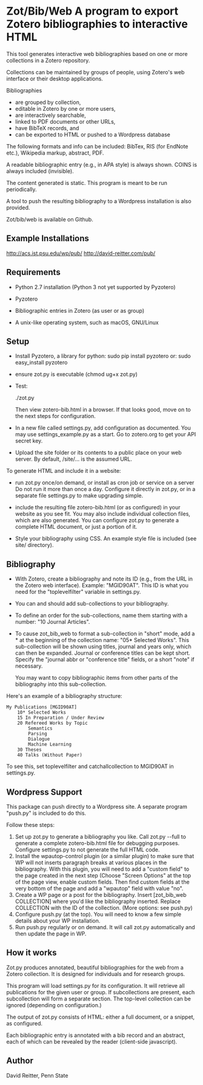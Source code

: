 Zot/Bib/Web
A program to export Zotero bibliographies to interactive HTML
===========

This tool generates interactive web bibliographies based on one or
more collections in a Zotero repository.

Collections can be maintained by groups of people, using Zotero's web
interface or their desktop applications.


Bibliographies
-  are grouped by collection,
-  editable in Zotero by one or more users,
-  are interactively searchable,
-  linked to PDF documents or other URLs,
-  have BibTeX records, and
-  can be exported to HTML or pushed to a Wordpress database

The following formats and info can be included:
BibTex, RIS (for EndNote etc.), Wikipedia markup, abstract, PDF.

A readable bibliographic entry (e.g., in APA style) is always shown.
COINS is always included (invisible).

The content generated is static.  This program is meant to 
be run periodically. 

A tool to push the resulting bibliography to a Wordpress installation
is also provided.

Zot/bib/web is available on Github.


Example Installations
----------------------------------------

http://acs.ist.psu.edu/wp/pub/
http://david-reitter.com/pub/


Requirements
----------------------------------------
- Python 2.7 installation (Python 3 not yet supported by Pyzotero)
- Pyzotero
- Bibliographic entries in Zotero (as user or as group)

- A unix-like operating system, such as macOS, GNU/Linux

Setup
-----------------------------------------

- Install Pyzotero, a library for python:
  sudo pip install pyzotero
or:
  sudo easy_install pyzotero

- ensure zot.py is executable (chmod ug+x zot.py)

- Test:

   ./zot.py

   Then view zotero-bib.html in a browser.
   If that looks good, move on to the next steps for configuration.

- In a new file called settings.py, add configuration as documented.
  You may use settings_example.py as a start. 
  Go to zotero.org to get your API secret key.

- Upload the site folder or its contents to a public place on your web server.
  By default, /site/... is the assumed URL.

To generate HTML and include it in a website:

-  run zot.py once/on demand, or install as cron job or service on a server
Do not run it more than once a day.  Configure it directly in zot.py,
or in a separate file settings.py to make upgrading simple.

- include the resulting file zotero-bib.html (or as configured) in
  your website as you see fit.  You may also include individual
  collection files, which are also generated.   You can configure
  zot.py to generate a complete HTML document, or just a portion of it.
  
- Style your bibliography using CSS.  An example style
  file is included (see site/ directory).


Bibliography
-----------------------------------------

- With Zotero, create a bibliography and note its ID (e.g., from the
  URL in the Zotero web interface).  Example: "MGID90AT".
  This ID is what you need for the "toplevelfilter" variable in
  settings.py.

- You can and should add sub-collections to your bibliography.

- To define an order for the sub-collections, name them starting with
  a number: "10 Journal Articles".

- To cause zot_bib_web to format a sub-collection in "short" mode, add
  a * at the beginning of the collection name: "05* Selected Works".
  This sub-collection will be shown using titles, journal and years only, which
  can then be expanded.  Journal or conference titles can be kept short.  Specify the
  "journal abbr or "conference title" fields, or a short "note" if
  necessary.

  You may want to copy bibliographic items from other parts of the
  bibliography into this sub-collection.

Here's an example of a bibliography structure:

    My Publications [MGID90AT]
		10* Selected Works
		15 In Preparation / Under Review
		20 Refereed Works by Topic
			Semantics
			Parsing
			Dialogue
			Machine Learning
		30 Theses
		40 Talks (Without Paper)

To see this, set toplevelfilter and catchallcollection to MGID90AT in settings.py.



Wordpress Support
-----------------------------------------

This package can push directly to a Wordpress site.  A separate
program "push.py" is included to do this.

Follow these steps:

1.  Set up zot.py to generate a bibliography you like.
    Call zot.py --full to generate a complete zotero-bib.html file
    for debugging purposes.  Configure settings.py to not generate
    the full HTML code.
2. Install the wpautop-control plugin (or a similar plugin) to make
    sure that WP will not inserts paragraph breaks at various places
    in the bibliography.  With this plugin, you will need to add a
    "custom field" to the page created in the  next step (Choose
    "Screen Options" at the top of the page view, enable custom
    fields.  Then find custom fields at the very bottom of the page
    and add a "wpautop" field with value "no".
3.  Create a WP page or a post for the bibliography. Insert
    [zot_bib_web COLLECTION] where you'd like the bibliography
    inserted.  Replace COLLECTION with the ID of the collection.
	(More options: see push.py)
4.  Configure push.py (at the top).  You will need to know a few simple
    details about your WP installation.
5.  Run push.py regularly or on demand.  It will call zot.py
    automatically and then update the page in WP.





How it works
-----------------------------------------

Zot.py produces annotated, beautiful bibliographies for the web from a
Zotero collection.  It is designed for individuals and for research
groups.

This program will load settings.py for its configuration.
It will retrieve all publications for the given user or
group.  If subcollections are present, each subcollection will form a
separate section.  The top-level collection can be ignored (depending
on configuration.)

The output of zot.py consists of HTML: either a full document, or a snippet, as
configured.

Each bibliographic entry is annotated with a bib record and an abstract,
each of which can be revealed by the reader (client-side javascript).



Author
-----------------------------------------
David Reitter, Penn State

